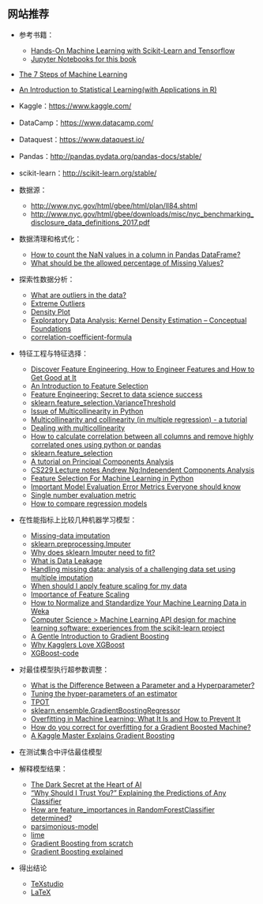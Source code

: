 ## 网站推荐

* 参考书籍：
    + [Hands-On Machine Learning with Scikit-Learn and Tensorflow](http://shop.oreilly.com/product/0636920052289.do)
    + [Jupyter Notebooks for this book](https://github.com/ageron/handson-ml)

* [The 7 Steps of Machine Learning](https://towardsdatascience.com/the-7-steps-of-machine-learning-2877d7e5548e)
* [An Introduction to Statistical Learning(with Applications in R)](http://www-bcf.usc.edu/~gareth/ISL/)

* Kaggle：https://www.kaggle.com/
* DataCamp：https://www.datacamp.com/
* Dataquest：https://www.dataquest.io/
* Pandas：http://pandas.pydata.org/pandas-docs/stable/
* scikit-learn：http://scikit-learn.org/stable/

* 数据源：
    + http://www.nyc.gov/html/gbee/html/plan/ll84.shtml
    + http://www.nyc.gov/html/gbee/downloads/misc/nyc_benchmarking_disclosure_data_definitions_2017.pdf

* 数据清理和格式化：
    + [How to count the NaN values in a column in Pandas DataFrame?](https://stackoverflow.com/a/39734251)
    + [What should be the allowed percentage of Missing Values?](https://discuss.analyticsvidhya.com/t/what-should-be-the-allowed-percentage-of-missing-values/2456)

* 探索性数据分析：
    + [What are outliers in the data?](https://www.itl.nist.gov/div898/handbook/prc/section1/prc16.htm)
    + [Extreme Outliers](https://people.richland.edu/james/lecture/m170/ch03-pos.html)
    + [Density Plot](https://datavizcatalogue.com/methods/density_plot.html)
    + [Exploratory Data Analysis: Kernel Density Estimation – Conceptual Foundations](https://chemicalstatistician.wordpress.com/2013/06/09/exploratory-data-analysis-kernel-density-estimation-in-r-on-ozone-pollution-data-in-new-york-and-ozonopolis/)
    + [correlation-coefficient-formula](http://www.statisticshowto.com/probability-and-statistics/correlation-coefficient-formula/)
    
* 特征工程与特征选择：
    + [Discover Feature Engineering, How to Engineer Features and How to Get Good at It](https://machinelearningmastery.com/discover-feature-engineering-how-to-engineer-features-and-how-to-get-good-at-it/)
    + [An Introduction to Feature Selection](https://machinelearningmastery.com/an-introduction-to-feature-selection/)
    + [Feature Engineering: Secret to data science success](https://www.featurelabs.com/blog/secret-to-data-science-success/)
    + [sklearn.feature_selection.VarianceThreshold](http://scikit-learn.org/stable/modules/generated/sklearn.feature_selection.VarianceThreshold.html)
    + [Issue of Multicollinearity in Python](https://statinfer.com/204-1-9-issue-of-multicollinearity-in-python/)
    + [Multicollinearity and collinearity (in multiple regression) - a tutorial](http://psychologicalstatistics.blogspot.com/2013/11/multicollinearity-and-collinearity-in.html)
    + [Dealing with multicollinearity
](https://www.kaggle.com/robertoruiz/dealing-with-multicollinearity/code)
    + [How to calculate correlation between all columns and remove highly correlated ones using python or pandas](https://stackoverflow.com/questions/29294983/how-to-calculate-correlation-between-all-columns-and-remove-highly-correlated-on#43104383)
    + [sklearn.feature_selection](http://scikit-learn.org/stable/modules/feature_selection.html)
    + [A tutorial on Principal Components Analysis](http://www.cs.otago.ac.nz/cosc453/student_tutorials/principal_components.pdf)
    + [CS229 Lecture notes
Andrew Ng:Independent Components
Analysis](http://cs229.stanford.edu/notes/cs229-notes11.pdf)
    + [Feature Selection For Machine Learning in Python](https://machinelearningmastery.com/feature-selection-machine-learning-python/)
    + [Important Model Evaluation Error Metrics Everyone should know](https://www.analyticsvidhya.com/blog/2016/02/7-important-model-evaluation-error-metrics/)
    + [Single number evaluation metric](https://www.coursera.org/lecture/machine-learning-projects/single-number-evaluation-metric-wIKkC)
    + [How to compare regression models](https://people.duke.edu/~rnau/compare.htm)
    
* 在性能指标上比较几种机器学习模型：
    + [Missing-data imputation](http://www.stat.columbia.edu/~gelman/arm/missing.pdf)
    + [sklearn.preprocessing.Imputer](http://scikit-learn.org/stable/modules/generated/sklearn.preprocessing.Imputer.html)
    + [Why does sklearn Imputer need to fit?](https://stackoverflow.com/questions/46691596/why-does-sklearn-imputer-need-to-fit#46692001)
    + [What is Data Leakage](https://www.kaggle.com/dansbecker/data-leakage)
    + [Handling missing data: analysis of a challenging data set using multiple imputation](https://www.tandfonline.com/doi/full/10.1080/1743727X.2014.979146)
    + [When should I apply feature scaling for my data](https://stats.stackexchange.com/questions/121886/when-should-i-apply-feature-scaling-for-my-data)
    + [Importance of Feature Scaling](http://scikit-learn.org/stable/auto_examples/preprocessing/plot_scaling_importance.html)
    + [How to Normalize and Standardize Your Machine Learning Data in Weka](https://machinelearningmastery.com/normalize-standardize-machine-learning-data-weka/)
    + [Computer Science > Machine Learning
API design for machine learning software: experiences from the scikit-learn project](https://arxiv.org/abs/1309.0238)
    + [A Gentle Introduction to Gradient Boosting](http://www.ccs.neu.edu/home/vip/teach/MLcourse/4_boosting/slides/gradient_boosting.pdf)
    + [Why Kagglers Love XGBoost](http://matthewemery.ca/Why-Kagglers-Love-XGBoost/)
    + [XGBoost-code](https://www.kaggle.com/dansbecker/xgboost/code)

* 对最佳模型执行超参数调整：
    + [What is the Difference Between a Parameter and a Hyperparameter?](https://machinelearningmastery.com/difference-between-a-parameter-and-a-hyperparameter/)
    + [Tuning the hyper-parameters of an estimator](http://scikit-learn.org/stable/modules/grid_search.html)
    + [TPOT](https://epistasislab.github.io/tpot/)
    + [sklearn.ensemble.GradientBoostingRegressor](http://scikit-learn.org/stable/modules/generated/sklearn.ensemble.GradientBoostingRegressor.html#sklearn.ensemble.GradientBoostingRegressor)
    + [Overfitting in Machine Learning: What It Is and How to Prevent It](https://elitedatascience.com/overfitting-in-machine-learning)
    + [How do you correct for overfitting for a Gradient Boosted Machine?](https://www.quora.com/How-do-you-correct-for-overfitting-for-a-Gradient-Boosted-Machine)
    + [A Kaggle Master Explains Gradient Boosting](http://blog.kaggle.com/2017/01/23/a-kaggle-master-explains-gradient-boosting/)

* 在测试集合中评估最佳模型

* 解释模型结果：
    + [The Dark Secret at the Heart of AI](https://www.technologyreview.com/s/604087/the-dark-secret-at-the-heart-of-ai/)
    + [“Why Should I Trust You?”
Explaining the Predictions of Any Classifier](https://arxiv.org/pdf/1602.04938.pdf)
    + [How are feature_importances in RandomForestClassifier determined?](https://stackoverflow.com/questions/15810339/how-are-feature-importances-in-randomforestclassifier-determined)
    + [parsimonious-model](http://www.statisticshowto.com/parsimonious-model/)
    + [lime](https://github.com/marcotcr/lime)
    + [Gradient Boosting from scratch](https://medium.com/mlreview/gradient-boosting-from-scratch-1e317ae4587d)
    + [Gradient Boosting explained](http://arogozhnikov.github.io/2016/06/24/gradient_boosting_explained.html)

* 得出结论
    + [TeXstudio](https://www.texstudio.org/)
    + [LaTeX](https://www.latex-project.org/)